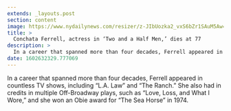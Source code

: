 ```yaml
--- 
extends: _layouts.post 
section: content 
image: https://www.nydailynews.com/resizer/z-JIbUozka2_vxS6bZr1SAuM5Aw=/1200x0/top/cloudfront-us-east-1.images.arcpublishing.com/tronc/6ZFFS7YU5ZFERA5JPK7MCV7AWI.jpg 
title: > 
  Conchata Ferrell, actress in ‘Two and a Half Men,’ dies at 77 
description: > 
  In a career that spanned more than four decades, Ferrell appeared in countless TV shows, including “L.A.Law” and “The Ranch.” She also had in credits in multiple Off-Broadway plays, such as “Love, Loss, and What I Wore,” and she won an Obie award for “The Sea Horse” in 1974. 
date: 1602632329.777069 
--- 
```

In a career that spanned more than four decades, Ferrell appeared in countless TV shows, including “L.A. Law” and “The Ranch.” She also had in credits in multiple Off-Broadway plays, such as “Love, Loss, and What I Wore,” and she won an Obie award for “The Sea Horse” in 1974.